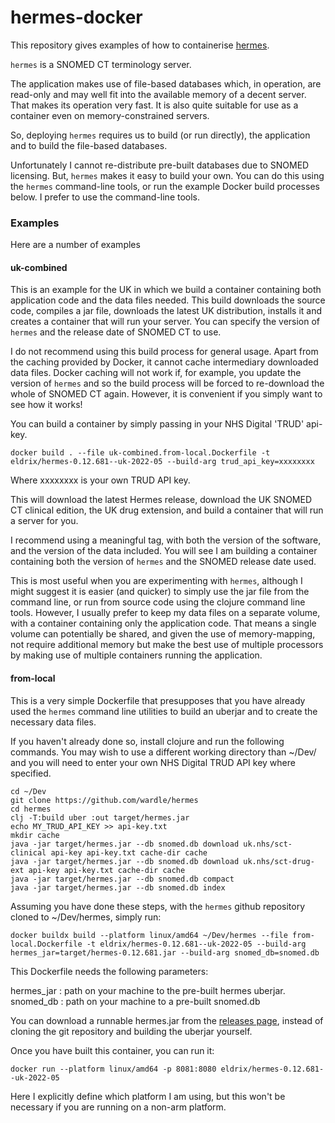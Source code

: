 # hermes-docker

This repository gives examples of how to containerise [hermes](https://github.com/wardle/hermes).

`hermes` is a SNOMED CT terminology server. 

The application makes use of file-based databases which, in operation, are read-only and may well fit 
into the available memory of a decent server. That makes its operation very fast.
It is also quite suitable for use as a container even on memory-constrained servers.

So, deploying `hermes` requires us to build (or run directly), the application and to build the file-based
databases.

Unfortunately I cannot re-distribute pre-built databases due to SNOMED licensing. But, `hermes` makes
it easy to build your own. You can do this using the `hermes` command-line tools, or run the example
Docker build processes below. I prefer to use the command-line tools.

### Examples

Here are a number of examples 

#### uk-combined

This is an example for the UK in which we build a container containing both
application code and the data files needed. This build downloads the source code,
compiles a jar file, downloads the latest UK distribution, installs it and creates
a container that will run your server. You can specify the version of `hermes` and 
the release date of SNOMED CT to use. 

I do not recommend using this build process for general usage. Apart from the caching provided by Docker, 
it cannot cache intermediary downloaded data files. Docker caching will not work if, for example, 
you update the version of `hermes` and so the build process will be forced to re-download the whole of SNOMED CT again.
However, it is convenient if you simply want to see how it works!

You can build a container by simply passing in your NHS Digital 'TRUD' api-key.

```shell
docker build . --file uk-combined.from-local.Dockerfile -t eldrix/hermes-0.12.681--uk-2022-05 --build-arg trud_api_key=xxxxxxxx
```

Where xxxxxxxx is your own TRUD API key.

This will download the latest Hermes release, download the UK
SNOMED CT clinical edition, the UK drug extension, and build a container
that will run a server for you.

I recommend using a meaningful tag, with both the version of the software, and the
version of the data included. You will see I am building a container containing both 
the version of `hermes` and the SNOMED release date used. 

This is most useful when you are experimenting with `hermes`, although I might
suggest it is easier (and quicker) to simply use the jar file from the command
line, or run from source code using the clojure command line tools.
However, I usually prefer to keep my data files on a separate volume, with a 
container containing only the application code. That means a single volume 
can potentially be shared, and given the use of memory-mapping, not require 
additional memory but make the best use of multiple processors by making use
of multiple containers running the application.

#### from-local

This is a very simple Dockerfile that presupposes that you have already used the
`hermes` command line utilities to build an uberjar and to create the necessary data files.

If you haven't already done so, install clojure and run the following commands.
You may wish to use a different working directory than ~/Dev/ and you will need
to enter your own NHS Digital TRUD API key where specified.

```shell
cd ~/Dev
git clone https://github.com/wardle/hermes
cd hermes
clj -T:build uber :out target/hermes.jar
echo MY_TRUD_API_KEY >> api-key.txt
mkdir cache
java -jar target/hermes.jar --db snomed.db download uk.nhs/sct-clinical api-key api-key.txt cache-dir cache
java -jar target/hermes.jar --db snomed.db download uk.nhs/sct-drug-ext api-key api-key.txt cache-dir cache
java -jar target/hermes.jar --db snomed.db compact
java -jar target/hermes.jar --db snomed.db index
```

Assuming you have done these steps, with the `hermes` github repository cloned to ~/Dev/hermes, 
simply run:

```shell
docker buildx build --platform linux/amd64 ~/Dev/hermes --file from-local.Dockerfile -t eldrix/hermes-0.12.681--uk-2022-05 --build-arg hermes_jar=target/hermes-0.12.681.jar --build-arg snomed_db=snomed.db
```

This Dockerfile needs the following parameters:

hermes_jar : path on your machine to the pre-built hermes uberjar. 
snomed_db  : path on your machine to a pre-built snomed.db

You can download a runnable hermes.jar from the [releases page](https://github.com/wardle/hermes/releases), instead
of cloning the git repository and building the uberjar yourself. 

Once you have built this container, you can run it:

```shell
docker run --platform linux/amd64 -p 8081:8080 eldrix/hermes-0.12.681--uk-2022-05
```

Here I explicitly define which platform I am using, but this won't be necessary if you 
are running on a non-arm platform.

